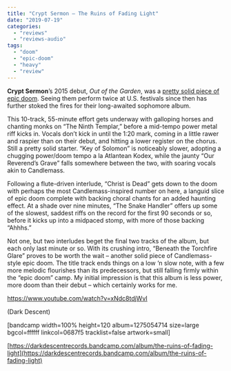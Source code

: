 ```yaml
---
title: "Crypt Sermon – The Ruins of Fading Light"
date: "2019-07-19"
categories: 
  - "reviews"
  - "reviews-audio"
tags: 
  - "doom"
  - "epic-doom"
  - "heavy"
  - "review"
---
```


**Crypt Sermon**’s 2015 debut, _Out of the Garden_, was a [pretty solid piece of epic doom](https://hellbound.ca/2015/01/crypt-sermon-garden/). Seeing them perform twice at U.S. festivals since then has further stoked the fires for their long-awaited sophomore album.

This 10-track, 55-minute effort gets underway with galloping horses and chanting monks on “The Ninth Templar,” before a mid-tempo power metal riff kicks in. Vocals don’t kick in until the 1:20 mark, coming in a little rawer and raspier than on their debut, and hitting a lower register on the chorus. Still a pretty solid starter. “Key of Solomon” is noticeably slower, adopting a chugging power/doom tempo a la Atlantean Kodex, while the jaunty “Our Reverend’s Grave” falls somewhere between the two, with soaring vocals akin to Candlemass.

Following a flute-driven interlude, “Christ is Dead” gets down to the doom with perhaps the most Candlemass-inspired number on here, a languid slice of epic doom complete with backing choral chants for an added haunting effect. At a shade over nine minutes, “The Snake Handler” offers up some of the slowest, saddest riffs on the record for the first 90 seconds or so, before it kicks up into a midpaced stomp, with more of those backing “Ahhhs.”

Not one, but two interludes beget the final two tracks of the album, but each only last minute or so. With its crushing intro, “Beneath the Torchfire Glare” proves to be worth the wait – another solid piece of Candlemass-style epic doom. The title track ends things on a low ‘n slow note, with a few more melodic flourishes than its predecessors, but still falling firmly within the “epic doom” camp. My initial impression is that this album is less power, more doom than their debut – which certainly works for me.

https://www.youtube.com/watch?v=xNdc8tdjWvI

(Dark Descent)

\[bandcamp width=100% height=120 album=1275054714 size=large bgcol=ffffff linkcol=0687f5 tracklist=false artwork=small\]

[https://darkdescentrecords.bandcamp.com/album/the-ruins-of-fading-light](https://darkdescentrecords.bandcamp.com/album/the-ruins-of-fading-light)
